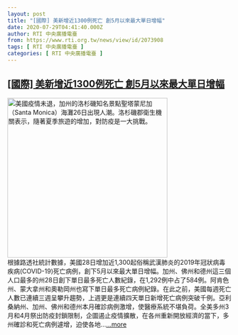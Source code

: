 ```yaml
---
layout: post
title: "[國際] 美新增近1300例死亡 創5月以來最大單日增幅"
date: 2020-07-29T04:41:40.000Z
author: RTI 中央廣播電臺
from: https://www.rti.org.tw/news/view/id/2073908
tags: [ RTI 中央廣播電臺 ]
categories: [ RTI 中央廣播電臺 ]
---
```

<!--1595997700000-->
[[國際] 美新增近1300例死亡 創5月以來最大單日增幅](https://www.rti.org.tw/news/view/id/2073908)
------

<div>
<img src="https://static.rti.org.tw/assets/thumbnails/2020/07/29/20200729000009M.jpg" width="360" alt="美國疫情未退，加州的洛杉磯知名景點聖塔蒙尼加（Santa Monica）海灘26日出現人潮。洛杉磯郡衛生機關表示，隨著夏季旅遊的增加，對防疫是一大挑戰。" title="美國疫情未退，加州的洛杉磯知名景點聖塔蒙尼加（Santa Monica）海灘26日出現人潮。洛杉磯郡衛生機關表示，隨著夏季旅遊的增加，對防疫是一大挑戰。"><br>根據路透社統計數據，美國28日增加近1,300起俗稱武漢肺炎的2019年冠狀病毒疾病(COVID-19)死亡病例，創下5月以來最大單日增幅。加州、佛州和德州這三個人口最多的州28日創下單日最多死亡人數紀錄，在1,292例中占了584例。阿肯色州、蒙大拿州和奧勒岡州也寫下單日最多死亡病例紀錄。在此之前，美國每週死亡人數已連續三週呈攀升趨勢，上週更是連續四天單日新增死亡病例突破千例。亞利桑納州、加州、佛州和德州本月確診病例激增，使醫療系統不堪負荷。全美多州3月和4月祭出防疫封鎖限制，企圖遏止疫情擴散，在各州重新開放經濟的當下，多州確診和死亡病例遽增，迫使各地...<a target="_blank" href="https://www.rti.org.tw/news/view/id/2073908">...more</a>
</div>
